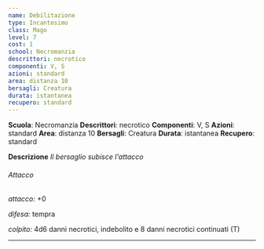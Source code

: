```yaml
---
name: Debilitazione
type: Incantesimo
class: Mago
level: 7
cost: 1
school: Necromanzia
descrittori: necrotico
componenti: V, S
azioni: standard
area: distanza 10
bersagli: Creatura
durata: istantanea
recupero: standard
---
```

**Scuola**: Necromanzia
**Descrittori**: necrotico
**Componenti**: V, S
**Azioni**: standard
**Area**: distanza 10
**Bersagli**: Creatura
**Durata**: istantanea
**Recupero**: standard

**Descrizione**
*Il bersaglio subisce l'attacco*

###### Attacco

*attacco:* +0

*difesa:* tempra

*colpito:* 4d6 danni necrotici, indebolito e 8 danni necrotici continuati (T)

---